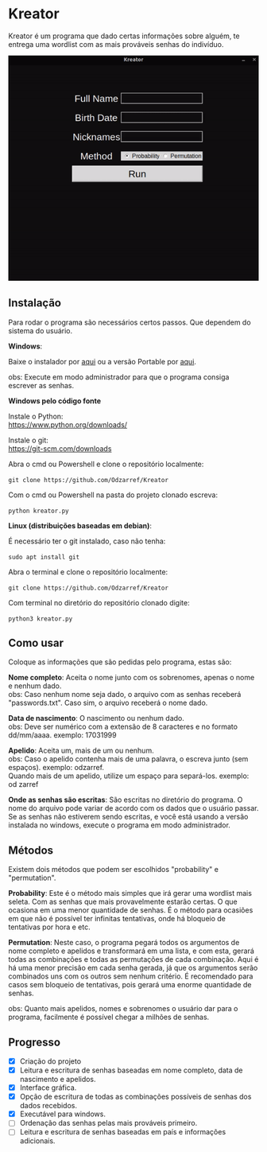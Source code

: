 # Kreator
Kreator é um programa que dado certas informações sobre alguém, te entrega uma wordlist com as mais prováveis senhas do indivíduo.

![Demo Gif](showcase/demo.gif)

## Instalação
Para rodar o programa são necessários certos passos. Que dependem do sistema do usuário.  

**Windows**:  

Baixe o instalador por [aqui](https://github.com/OdZarref/Kreator/raw/master/versions/kreator%20v1.0.exe) ou a versão Portable por [aqui](https://github.com/OdZarref/Kreator/raw/master/versions/kreator%20v1.0%20portable.zip).

obs: Execute em modo administrador para que o programa consiga escrever as senhas.

**Windows pelo código fonte**

Instale o Python:  
https://www.python.org/downloads/

Instale o git:  
https://git-scm.com/downloads

Abra o cmd ou Powershell e clone o repositório localmente:  

`git clone https://github.com/Odzarref/Kreator`

Com o cmd ou Powershell na pasta do projeto clonado escreva:  

`python kreator.py`

**Linux (distribuições baseadas em debian)**:  

É necessário ter o git instalado, caso não tenha:  

`sudo apt install git`  

Abra o terminal e clone o repositório localmente:  

`git clone https://github.com/Odzarref/Kreator`

Com terminal no diretório do repositório clonado digite:  

`python3 kreator.py`

## Como usar
Coloque as informações que são pedidas pelo programa, estas são:

**Nome completo**: Aceita o nome junto com os sobrenomes, apenas o nome e nenhum dado.  
obs: Caso nenhum nome seja dado, o arquivo com as senhas receberá "passwords.txt". Caso sim, o arquivo receberá o nome dado.  

**Data de nascimento**: O nascimento ou nenhum dado.  
obs: Deve ser numérico com a extensão de 8 caracteres e no formato dd/mm/aaaa. exemplo: 17031999

**Apelido**: Aceita um, mais de um ou nenhum.  
obs: Caso o apelido contenha mais de uma palavra, o escreva junto (sem espaços). exemplo: odzarref.  
Quando mais de um apelido, utilize um espaço para separá-los. exemplo: od zarref

**Onde as senhas são escritas**: São escritas no diretório do programa. O nome do arquivo pode variar de acordo com os dados que o usuário passar. Se as senhas não estiverem sendo escritas, e você está usando a versão instalada no windows, execute o programa em modo administrador.


## Métodos
Existem dois métodos que podem ser escolhidos "probability" e "permutation".

**Probability**: Este é o método mais simples que irá gerar uma wordlist mais seleta. Com as senhas que mais provavelmente estarão certas. O que ocasiona em uma menor quantidade de senhas. É o método para ocasiões em que não é possível ter infinitas tentativas, onde há bloqueio de tentativas por hora e etc.

**Permutation**: Neste caso, o programa pegará todos os argumentos de nome completo e apelidos e transformará em uma lista, e com esta, gerará todas as combinações e todas as permutações de cada combinação. Aqui é há uma menor precisão em cada senha gerada, já que os argumentos serão combinados uns com os outros sem nenhum critério. É recomendado para casos sem bloqueio de tentativas, pois gerará uma enorme quantidade de senhas.

obs: Quanto mais apelidos, nomes e sobrenomes o usuário dar para o programa, facilmente é possível chegar a milhões de senhas.


## Progresso
* [X] Criação do projeto
* [X] Leitura e escritura de senhas baseadas em nome completo, data de nascimento e apelidos.
* [X] Interface gráfica.
* [X] Opção de escritura de todas as combinações possíveis de senhas dos dados recebidos.
* [X] Executável para windows.
* [ ] Ordenação das senhas pelas mais prováveis primeiro.
* [ ] Leitura e escritura de senhas baseadas em país e informações adicionais.